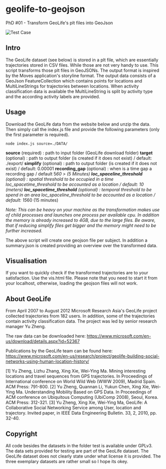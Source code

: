 # geolife-to-geojson
PhD #01 - Transform GeoLife's plt files into GeoJson

![Test Case](https://github.com/sebastian-meier/geolife-to-geojson/blob/master/thumb.jpg?raw=true)

## Intro

The GeoLife dataset (see below) is stored in a plt file, which are essentially trajectories stored in CSV files. While those are not very handy to use. This script transforms those plt files in GeoJSONs. The output format is inspired by the Moves application's storyline format. The output data consists of a GeoJson FeatureCollection which contains points for locations and MultiLineStrings for trajectories between locations. When activity classification data is available the MultiLineString is split by activity type and the according activity labels are provided.

## Usage

Download the GeoLife data from the website below and unzip the data. Then simply call the index.js file and provide the following parameters (only the first parameter is required).

```
node index.js source=./DATA/
```

**source** (required) : path to input folder (GeoLife download folder)
**target** (optional) : path to output folder (is created if it does not exist) / default: ./export/
**simplify** (optional) : path to output folder (is created if it does not exist) / default: 0.00001
**recording_gap** (optional) : when is a time gap a recording gap / default 5*60 > (5 Minutes)
**loc\_spaceline\_threshold** (optional) : spatial threshold to be occupied in a time _loc\_spacetime\_threshold_ to be accounted as a location / default: 10 (meters)
**loc\_spacetime\_threshold** (optional) : temporal threshold to be spend in an area _loc\_spaceline\_threshold_ to be accounted as a location / default: 15*60 (15 minutes)

_Note: This can be heavy on your machine as the transformation makes use of child processes and launches one process per available cpu. In addition the memory is already increased to 4GB, due to the large files. Be aware, that if reducing simplify files get bigger and the memory might need to be further increased._

The above script will create one geojson file per subject. In addition a summary.json is created providing an overview over the transformed data.

## Visualisation

If you want to quickly check if the transformed trajectories are to your satisfaction. 
Use the vis.html file. Please note that you need to start it from your localhost, otherwise, loading the geojson files will not work. 

## About GeoLife

From April 2007 to August 2012 Microsoft Research Asia's GeoLife project collected trajectories from 182 users. In addition, some of the trajectories contain activity classification data. The project was led by senior research manager Yu Zheng.

The raw data can be downloaded here:
https://www.microsoft.com/en-us/download/details.aspx?id=52367

Publications by the GeoLife team can be found here:
https://www.microsoft.com/en-us/research/project/geolife-building-social-networks-using-human-location-history/

[1] Yu Zheng, Lizhu Zhang, Xing Xie, Wei-Ying Ma. Mining interesting locations and travel sequences from GPS trajectories. In Proceedings of International conference on World Wild Web (WWW 2009), Madrid Spain. ACM Press: 791-800. 
[2] Yu Zheng, Quannan Li, Yukun Chen, Xing Xie, Wei-Ying Ma. Understanding Mobility Based on GPS Data. In Proceedings of ACM conference on Ubiquitous Computing (UbiComp 2008), Seoul, Korea. ACM Press: 312-321. 
[3] Yu Zheng, Xing Xie, Wei-Ying Ma, GeoLife: A Collaborative Social Networking Service among User, location and trajectory. Invited paper, in IEEE Data Engineering Bulletin. 33, 2, 2010, pp. 32-40.

## Copyright
All code besides the datasets in the folder test is available under GPLv3. The data sets provided for testing are part of the GeoLife dataset. The GeoLife dataset does not clearly state under what license it is provided. The three exemplary datasets are rather small so I hope its okey.